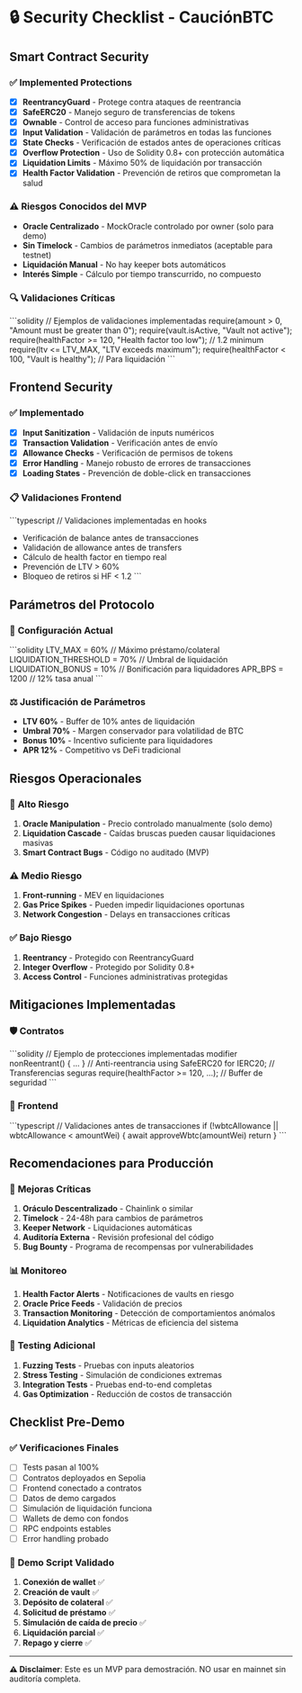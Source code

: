 # 🔒 Security Checklist - CauciónBTC

## **Smart Contract Security**

### ✅ **Implemented Protections**
- [x] **ReentrancyGuard** - Protege contra ataques de reentrancia
- [x] **SafeERC20** - Manejo seguro de transferencias de tokens
- [x] **Ownable** - Control de acceso para funciones administrativas
- [x] **Input Validation** - Validación de parámetros en todas las funciones
- [x] **State Checks** - Verificación de estados antes de operaciones críticas
- [x] **Overflow Protection** - Uso de Solidity 0.8+ con protección automática
- [x] **Liquidation Limits** - Máximo 50% de liquidación por transacción
- [x] **Health Factor Validation** - Prevención de retiros que comprometan la salud

### ⚠️ **Riesgos Conocidos del MVP**
- **Oracle Centralizado** - MockOracle controlado por owner (solo para demo)
- **Sin Timelock** - Cambios de parámetros inmediatos (aceptable para testnet)
- **Liquidación Manual** - No hay keeper bots automáticos
- **Interés Simple** - Cálculo por tiempo transcurrido, no compuesto

### 🔍 **Validaciones Críticas**
\`\`\`solidity
// Ejemplos de validaciones implementadas
require(amount > 0, "Amount must be greater than 0");
require(vault.isActive, "Vault not active");
require(healthFactor >= 120, "Health factor too low"); // 1.2 minimum
require(ltv <= LTV_MAX, "LTV exceeds maximum");
require(healthFactor < 100, "Vault is healthy"); // Para liquidación
\`\`\`

## **Frontend Security**

### ✅ **Implementado**
- [x] **Input Sanitization** - Validación de inputs numéricos
- [x] **Transaction Validation** - Verificación antes de envío
- [x] **Allowance Checks** - Verificación de permisos de tokens
- [x] **Error Handling** - Manejo robusto de errores de transacciones
- [x] **Loading States** - Prevención de doble-click en transacciones

### 📋 **Validaciones Frontend**
\`\`\`typescript
// Validaciones implementadas en hooks
- Verificación de balance antes de transacciones
- Validación de allowance antes de transfers
- Cálculo de health factor en tiempo real
- Prevención de LTV > 60%
- Bloqueo de retiros si HF < 1.2
\`\`\`

## **Parámetros del Protocolo**

### 🎯 **Configuración Actual**
\`\`\`solidity
LTV_MAX = 60%                 // Máximo préstamo/colateral
LIQUIDATION_THRESHOLD = 70%   // Umbral de liquidación
LIQUIDATION_BONUS = 10%       // Bonificación para liquidadores
APR_BPS = 1200               // 12% tasa anual
\`\`\`

### ⚖️ **Justificación de Parámetros**
- **LTV 60%** - Buffer de 10% antes de liquidación
- **Umbral 70%** - Margen conservador para volatilidad de BTC
- **Bonus 10%** - Incentivo suficiente para liquidadores
- **APR 12%** - Competitivo vs DeFi tradicional

## **Riesgos Operacionales**

### 🚨 **Alto Riesgo**
1. **Oracle Manipulation** - Precio controlado manualmente (solo demo)
2. **Liquidation Cascade** - Caídas bruscas pueden causar liquidaciones masivas
3. **Smart Contract Bugs** - Código no auditado (MVP)

### ⚠️ **Medio Riesgo**
1. **Front-running** - MEV en liquidaciones
2. **Gas Price Spikes** - Pueden impedir liquidaciones oportunas
3. **Network Congestion** - Delays en transacciones críticas

### ✅ **Bajo Riesgo**
1. **Reentrancy** - Protegido con ReentrancyGuard
2. **Integer Overflow** - Protegido por Solidity 0.8+
3. **Access Control** - Funciones administrativas protegidas

## **Mitigaciones Implementadas**

### 🛡️ **Contratos**
\`\`\`solidity
// Ejemplo de protecciones implementadas
modifier nonReentrant() { ... }  // Anti-reentrancia
using SafeERC20 for IERC20;      // Transferencias seguras
require(healthFactor >= 120, ...); // Buffer de seguridad
\`\`\`

### 🔐 **Frontend**
\`\`\`typescript
// Validaciones antes de transacciones
if (!wbtcAllowance || wbtcAllowance < amountWei) {
  await approveWbtc(amountWei)
  return
}
\`\`\`

## **Recomendaciones para Producción**

### 🔄 **Mejoras Críticas**
1. **Oráculo Descentralizado** - Chainlink o similar
2. **Timelock** - 24-48h para cambios de parámetros
3. **Keeper Network** - Liquidaciones automáticas
4. **Auditoría Externa** - Revisión profesional del código
5. **Bug Bounty** - Programa de recompensas por vulnerabilidades

### 📊 **Monitoreo**
1. **Health Factor Alerts** - Notificaciones de vaults en riesgo
2. **Oracle Price Feeds** - Validación de precios
3. **Transaction Monitoring** - Detección de comportamientos anómalos
4. **Liquidation Analytics** - Métricas de eficiencia del sistema

### 🧪 **Testing Adicional**
1. **Fuzzing Tests** - Pruebas con inputs aleatorios
2. **Stress Testing** - Simulación de condiciones extremas
3. **Integration Tests** - Pruebas end-to-end completas
4. **Gas Optimization** - Reducción de costos de transacción

## **Checklist Pre-Demo**

### ✅ **Verificaciones Finales**
- [ ] Tests pasan al 100%
- [ ] Contratos deployados en Sepolia
- [ ] Frontend conectado a contratos
- [ ] Datos de demo cargados
- [ ] Simulación de liquidación funciona
- [ ] Wallets de demo con fondos
- [ ] RPC endpoints estables
- [ ] Error handling probado

### 🎯 **Demo Script Validado**
1. **Conexión de wallet** ✅
2. **Creación de vault** ✅
3. **Depósito de colateral** ✅
4. **Solicitud de préstamo** ✅
5. **Simulación de caída de precio** ✅
6. **Liquidación parcial** ✅
7. **Repago y cierre** ✅

---

**⚠️ Disclaimer**: Este es un MVP para demostración. NO usar en mainnet sin auditoría completa.
